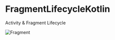 # FragmentLifecycleKotlin
Activity &amp; Fragment Lifecycle


![Fragment](https://user-images.githubusercontent.com/57098047/189314742-07445ffb-8392-4d3d-ad91-06afbd5eee19.gif)
